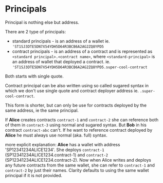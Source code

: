 # Principals
Principal is nothing else but address.

There are 2 type of principals: 
 - standard principals - is an address of a wallet ie. `'ST1SJ3DTE5DN7X54YDH5D64R3BCB6A2AG2ZQ8YPD5`
 - contract principals - is an address of a contract and is represented as `<standard principal>.<contract name>`, where `<standard-principal>` is an address of wallet that deployed a contract. ie. `'ST1SJ3DTE5DN7X54YDH5D64R3BCB6A2AG2ZQ8YPD5.super-cool-contract`

Both starts with single quote.

Contract principal can be also written using so called sugared syntax in which we don't use single quote and contract deployer address ie. `.super-cool-contract`.

This form is shorter, but can only be use for contracts deployed by the same address, ie the same principal.

If **Alice** creates contracts `contract-1` and `contract-2` she can reference both of them in `contract-3` using normal and sugared syntax. But **Bob** in his contract `contract-abc` can't. If he want to reference contract deployed by **Alice** he must always use normal (aka. full) syntax.

more explicit explanation:
**Alice** has a wallet with address 'SP12341234ALICE1234'.  She deploys `contract-1` (SP12341234ALICE1234.contract-1) and `contract-2` (SP12341234ALICE1234.contract-2). Now when Alice writes and deploys any future contracts from the same wallet, she can refer to `contract-1` and `contract-2` by just their names.  Clarity defaults to using the same wallet principal if it is not provided.
